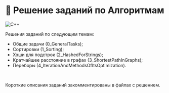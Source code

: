 # :bookmark_tabs: Решение заданий по Алгоритмам 

![C++](https://img.shields.io/badge/C++-Solutions-blue.svg?style=flat&logo=cplusplus) 

Решения заданий по следующим темам:
- Общие задачи (0_GeneralTasks);
- Сортировки (1_Sorting);
- Хэши для подстрок (2_HashedForStrings);
- Кратчайшее расстояние в графах (3_ShortestPathInGraphs);
- Переборы (4_IterationAndMethodsOfItsOptimization).

<br>

Короткие описания заданий закомментированы в файлах с решением.
